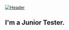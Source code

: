 [![Header](https://github.com/Tronikos8/Tronikos8/blob/main/assets/image.png)](https://hh.ru/resume/8395e3fdff0afd61420039ed1f685841444535?disableBrowserCache=true&hhtmFrom=resume_list)

## I'm a Junior Tester. 